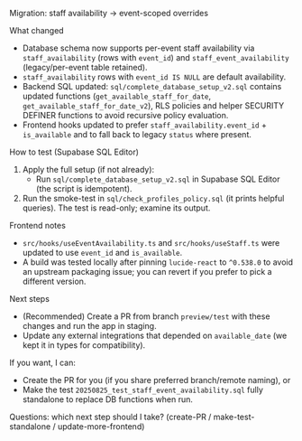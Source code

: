 Migration: staff availability → event-scoped overrides

What changed
- Database schema now supports per-event staff availability via `staff_availability` (rows with `event_id`) and `staff_event_availability` (legacy/per-event table retained).
- `staff_availability` rows with `event_id IS NULL` are default availability.
- Backend SQL updated: `sql/complete_database_setup_v2.sql` contains updated functions (`get_available_staff_for_date`, `get_available_staff_for_date_v2`), RLS policies and helper SECURITY DEFINER functions to avoid recursive policy evaluation.
- Frontend hooks updated to prefer `staff_availability.event_id` + `is_available` and to fall back to legacy `status` where present.

How to test (Supabase SQL Editor)
1. Apply the full setup (if not already):
   - Run `sql/complete_database_setup_v2.sql` in Supabase SQL Editor (the script is idempotent).
2. Run the smoke-test in `sql/check_profiles_policy.sql` (it prints helpful queries). The test is read-only; examine its output.

Frontend notes
- `src/hooks/useEventAvailability.ts` and `src/hooks/useStaff.ts` were updated to use `event_id` and `is_available`.
- A build was tested locally after pinning `lucide-react` to `^0.538.0` to avoid an upstream packaging issue; you can revert if you prefer to pick a different version.

Next steps
- (Recommended) Create a PR from branch `preview/test` with these changes and run the app in staging.
- Update any external integrations that depended on `available_date` (we kept it in types for compatibility).

If you want, I can:
- Create the PR for you (if you share preferred branch/remote naming), or
- Make the test `20250825_test_staff_event_availability.sql` fully standalone to replace DB functions when run.

Questions: which next step should I take? (create-PR / make-test-standalone / update-more-frontend)
